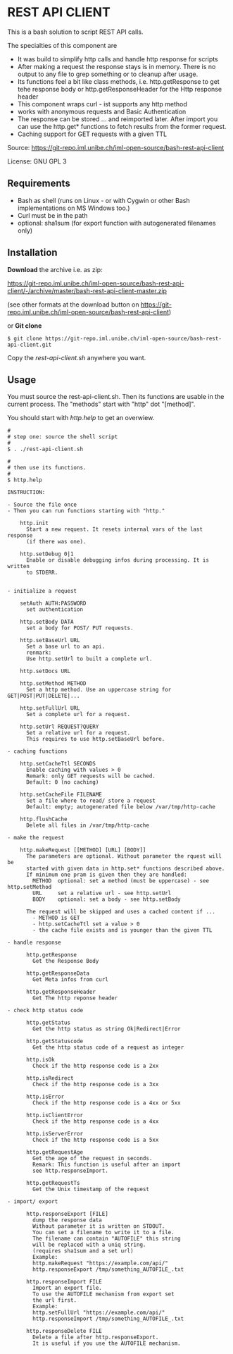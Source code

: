 # REST API CLIENT #

This is a bash solution to script REST API calls.

The specialties of this component are

* It was build to simplify http calls and handle http response for scripts
* After making a request the response stays is in memory. There is no output to any file to grep something or to cleanup after usage.
* Its functions feel a bit like class methods, i.e. http.getResponse to get tehe response body or http.getResponseHeader for the Http response header
* This component wraps curl - ist supports any http method
* works with anonymous requests and Basic Authentication
* The response can be stored ... and reimported later. After import you can use the http.get* functions to fetch results from the former request.
* Caching support for GET requests with a given TTL


Source: https://git-repo.iml.unibe.ch/iml-open-source/bash-rest-api-client

License: GNU GPL 3


## Requirements ##

* Bash as shell (runs on Linux - or with Cygwin or other Bash implementations on MS Windows too.)
* Curl must be in the path
* optional: sha1sum (for export function with autogenerated filenames only)


## Installation ##

**Download** the archive i.e. as zip:

https://git-repo.iml.unibe.ch/iml-open-source/bash-rest-api-client/-/archive/master/bash-rest-api-client-master.zip

(see other formats at the download button on https://git-repo.iml.unibe.ch/iml-open-source/bash-rest-api-client)

or **Git clone**

```
$ git clone https://git-repo.iml.unibe.ch/iml-open-source/bash-rest-api-client.git
```

Copy the *rest-api-client.sh* anywhere you want.


## Usage ##

You must source the rest-api-client.sh. Then its functions are usable in the current process.
The "methods" start with "http" dot "[method]".

You should start with *http.help* to get an overwiew.


```
#
# step one: source the shell script
#
$ . ./rest-api-client.sh

#
# then use its functions.
#
$ http.help

INSTRUCTION:

- Source the file once
- Then you can run functions starting with "http."

    http.init
      Start a new request. It resets internal vars of the last response
      (if there was one).

    http.setDebug 0|1
      Enable or disable debugging infos during processing. It is written
      to STDERR.


- initialize a request

    setAuth AUTH:PASSWORD
      set authentication

    http.setBody DATA
      set a body for POST/ PUT requests.

    http.setBaseUrl URL
      Set a base url to an api.
      renmark:
      Use http.setUrl to built a complete url.

    http.setDocs URL

    http.setMethod METHOD
      Set a http method. Use an uppercase string for GET|POST|PUT|DELETE|...

    http.setFullUrl URL
      Set a complete url for a request.

    http.setUrl REQUEST?QUERY
      Set a relative url for a request.
      This requires to use http.setBaseUrl before.

- caching functions

    http.setCacheTtl SECONDS
      Enable caching with values > 0
      Remark: only GET requests will be cached.
      Default: 0 (no caching)

    http.setCacheFile FILENAME
      Set a file where to read/ store a request
      Default: empty; autogenerated file below /var/tmp/http-cache

    http.flushCache
      Delete all files in /var/tmp/http-cache

- make the request

    http.makeRequest [[METHOD] [URL] [BODY]]
      The parameters are optional. Without parameter the rquest will be
      started with given data in http.set* functions described above.
      If minimum one pram is given then they are handled:
        METHOD  optional: set a method (must be uppercase) - see http.setMethod
        URL     set a relative url - see http.setUrl
        BODY    optional: set a body - see http.setBody

      The request will be skipped and uses a cached content if ...
        - METHOD is GET
        - http.setCacheTtl set a value > 0
        - the cache file exists and is younger than the given TTL

- handle response

      http.getResponse
        Get the Response Body

      http.getResponseData
        Get Meta infos from curl

      http.getResponseHeader
        Get The http reponse header

- check http status code

      http.getStatus
        Get the http status as string Ok|Redirect|Error

      http.getStatuscode
        Get the http status code of a request as integer

      http.isOk
        Check if the http response code is a 2xx

      http.isRedirect
        Check if the http response code is a 3xx

      http.isError
        Check if the http response code is a 4xx or 5xx

      http.isClientError
        Check if the http response code is a 4xx

      http.isServerError
        Check if the http response code is a 5xx

      http.getRequestAge
        Get the age of the request in seconds.
        Remark: This function is useful after an import
        see http.responseImport.

      http.getRequestTs
        Get the Unix timestamp of the request

- import/ export

      http.responseExport [FILE]
        dump the response data
        Without parameter it is written on STDOUT.
        You can set a filename to write it to a file.
        The filename can contain "AUTOFILE" this string
        will be replaced with a uniq string.
        (requires sha1sum and a set url)
        Example:
        http.makeRequest "https://example.com/api/"
        http.responseExport /tmp/something_AUTOFILE_.txt

      http.responseImport FILE
        Import an export file.
        To use the AUTOFILE mechanism from export set
        the url first.
        Example:
        http.setFullUrl "https://example.com/api/"
        http.responseImport /tmp/something_AUTOFILE_.txt

      http.responseDelete FILE
        Delete a file after http.responseExport.
        It is useful if you use the AUTOFILE mechanism.

```
